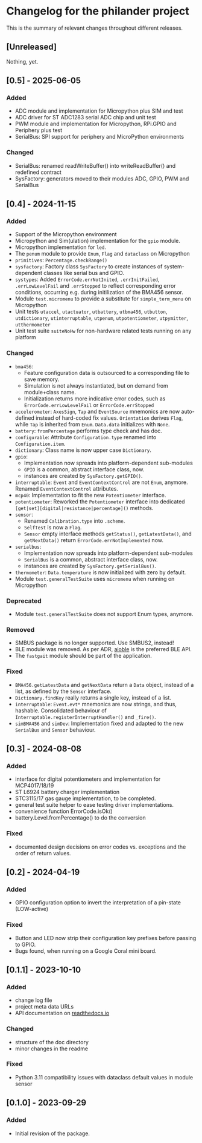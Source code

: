 # Changelog for the philander project

This is the summary of relevant changes throughout different releases.

<!---Types of entries:--->
<!---### Added--->
<!---### Changed--->
<!---### Deprecated--->
<!---### Removed--->
<!---### Fixed--->
<!---### Security--->

## [Unreleased]

Nothing, yet.

## [0.5] - 2025-06-05

### Added
- ADC module and implementation for Micropython plus SIM and test
- ADC driver for ST ADC1283 serial ADC chip and unit test
- PWM module and implementation for Micropython, RPi.GPIO and Periphery plus test
- SerialBus: SPI support for periphery and MicroPython environments

### Changed
- SerialBus: renamed readWriteBuffer() into writeReadBuffer() and redefined contract
- SysFactory: generators moved to their modules ADC, GPIO, PWM and SerialBus

## [0.4] - 2024-11-15

### Added
- Support of the Micropython environment
- Micropython and Sim(ulation) implementation for the `gpio` module.
- Micropython implementation for `led`.
- The `penum` module to provide `Enum`, `Flag` and `dataclass` on Micropython
- `primitives`: `Percentage.checkRange()`
- `sysfactory`: Factory class `SysFactory` to create instances of system-dependent classes like serial bus and GPIO.
- `systypes`: Added `ErrorCode.errNotInited`, `.errInitFailed`, `.errLowLevelFail` and `.errStopped` to reflect corresponding error conditions, occurring e.g. during initilization of the BMA456 sensor.
- Module `test.micromenu` to provide a substitute for `simple_term_menu` on Micropython
- Unit tests `utaccel`, `utactuator`, `utbattery`, `utbma456`, `utbutton`, `utdictionary`, `utinterruptable`, `utpenum`, `utpotentiometer`, `utpymitter`, `utthermometer`
- Unit test suite `suiteNoHw` for non-hardware related tests running on any platform

### Changed
- `bma456`:
    - Feature configuration data is outsourced to a corresponding file to save memory.
    - Simulation is not always instantiated, but on demand from module+class name.
    - Initialization returns more indicative error codes, such as `ErrorCode.errLowLevelFail` or `ErrorCode.errStopped`
- `accelerometer`: `AxesSign`, `Tap` and `EventSource` mnemonics are now auto-defined instead of hard-coded fix values. `Orientation` derives `Flag`, while `Tap` is inherited from `Enum`. `Data.data` initializes with `None`.
- `battery`: `fromPercentage` performs type check and has doc.
- `configurable`: Attribute `Configuration.type` renamed into `Configuration.item`.
- `dictionary`: Class name is now upper case `Dictionary`.
- `gpio`:
    - Implementation now spreads into platform-dependent sub-modules
    - `GPIO` is a common, abstract interface class, now. 
    - instances are created by `SysFactory.getGPIO()`.
- `interruptable`: `Event` and `EventContextControl` are not `Enum`, anymore. Renamed `EventContextControl` attributes.
- `mcp40`: Implementation to fit the new `Potentiometer` interface.
- `potentiometer`: Reworked the `Potentiometer` interface into dedicated `[get|set][digital|resistance|percentage]()` methods.
- `sensor`:
    - Renamed `Calibration.type` into `.scheme`.
    - `SelfTest` is now a `Flag`.
    - `Sensor` empty interface methods `getStatus()`, `getLatestData()`, and `getNextData()` return `ErrorCode.errNotImplemented` now.
- `serialbus`:
    - Implementation now spreads into platform-dependent sub-modules
    - `SerialBus` is a common, abstract interface class, now. 
    - instances are created by `SysFactory.getSerialBus()`.
- `thermometer`: `Data.temperature` is now initialized with zero by default.
- Module `test.generalTestSuite` uses `micromenu` when running on Micropython

### Deprecated
- Module `test.generalTestSuite` does not support Enum types, anymore.

### Removed
- SMBUS package is no longer supported. Use SMBUS2, instead!
- BLE module was removed. As per ADR, [aioble](https://github.com/micropython/micropython-lib/tree/master/micropython/bluetooth/aioble) is the preferred BLE API.
- The `fastgait` module should be part of the application.

### Fixed
- `BMA456.getLatestData` and `getNextData` return a `Data` object, instead of a list, as defined by the `Sensor` interface.
- `Dictionary.findKey` really returns a single key, instead of a list.
- `interruptable`: `Event.evt*` mnemonics are now strings, and thus, hashable. Consolidated behaviour of `Interruptable.registerInterruptHandler()` and `_fire()`.
- `simBMA456` and `simDev`: Implementation fixed and adapted to the new `SerialBus` and `Sensor` behaviour.


## [0.3] - 2024-08-08

### Added
- interface for digital potentiometers and implementation for MCP4017/18/19
- ST L6924 battery charger implementation
- STC3115/17 gas gauge implementation, to be completed.
- general test suite helper to ease testing driver implementations.
- convenience function ErrorCode.isOk()
- battery.Level.fromPercentage() to do the conversion

### Fixed
- documented design decisions on error codes vs. exceptions and the order of return values.

## [0.2] - 2024-04-19

### Added
- GPIO configuration option to invert the interpretation of a pin-state (LOW-active)

### Fixed
- Button and LED now strip their configuration key prefixes before passing to GPIO.
- Bugs found, when running on a Google Coral mini board.

## [0.1.1] - 2023-10-10

### Added
- change log file
- project meta data URLs
- API documentation on [readthedocs.io](https://philander.readthedocs.io)

### Changed
- structure of the doc directory
- minor changes in the readme

### Fixed
- Python 3.11 compatibility issues with dataclass default values in module sensor

## [0.1.0] - 2023-09-29
### Added
- Initial revision of the package.
